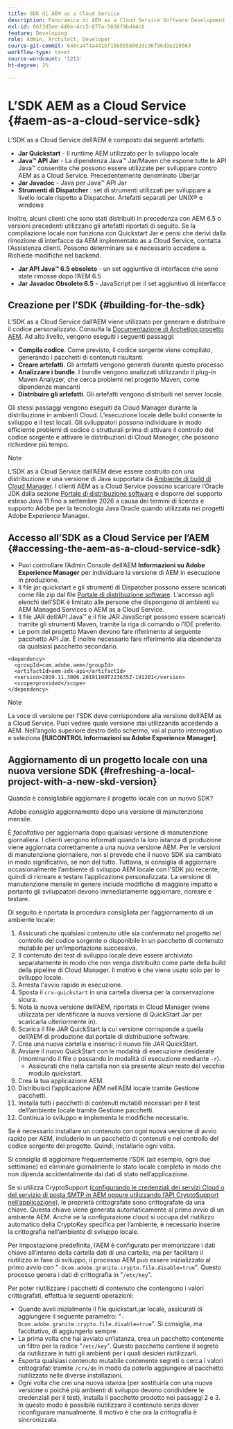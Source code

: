 ```yaml
---
title: SDK di AEM as a Cloud Service
description: Panoramica di AEM as a Cloud Service Software Development Kit
exl-id: 06f3d5ee-440e-4cc5-877a-5038f9bd44c6
feature: Developing
role: Admin, Architect, Developer
source-git-commit: 646ca4f4a441bf1565558002dcd6f96d3e228563
workflow-type: tm+mt
source-wordcount: '1213'
ht-degree: 1%

---
```


# L’SDK AEM as a Cloud Service {#aem-as-a-cloud-service-sdk}

L’SDK as a Cloud Service dell’AEM è composto dai seguenti artefatti:

* **Jar Quickstart** - Il runtime AEM utilizzato per lo sviluppo locale
* **Java™ API Jar** - La dipendenza Java™ Jar/Maven che espone tutte le API Java™ consentite che possono essere utilizzate per sviluppare contro AEM as a Cloud Service. Precedentemente denominato Uberjar
* **Jar Javadoc** - Java per Java™ API Jar
* **Strumenti di Dispatcher** : set di strumenti utilizzati per sviluppare a livello locale rispetto a Dispatcher. Artefatti separati per UNIX® e windows

Inoltre, alcuni clienti che sono stati distribuiti in precedenza con AEM 6.5 o versioni precedenti utilizzano gli artefatti riportati di seguito. Se la compilazione locale non funziona con Quickstart Jar e pensi che derivi dalla rimozione di interfacce da AEM implementato as a Cloud Service, contatta l’Assistenza clienti. Possono determinare se è necessario accedere a. Richiede modifiche nel backend.

* **Jar API Java™ 6.5 obsoleto** - un set aggiuntivo di interfacce che sono state rimosse dopo l’AEM 6.5
* **Jar Javadoc Obsoleto 6.5** - JavaScript per il set aggiuntivo di interfacce

## Creazione per l’SDK {#building-for-the-sdk}

L’SDK as a Cloud Service dall’AEM viene utilizzato per generare e distribuire il codice personalizzato. Consulta la [Documentazione di Archetipo progetto AEM](https://experienceleague.adobe.com/docs/experience-manager-core-components/using/developing/archetype/using.html?lang=it). Ad alto livello, vengono eseguiti i seguenti passaggi:

* **Compila codice**. Come previsto, il codice sorgente viene compilato, generando i pacchetti di contenuti risultanti
* **Creare artefatti**. Gli artefatti vengono generati durante questo processo
* **Analizzare i bundle**. I bundle vengono analizzati utilizzando il plug-in Maven Analyzer, che cerca problemi nel progetto Maven, come dipendenze mancanti
* **Distribuire gli artefatti**. Gli artefatti vengono distribuiti nel server locale.

Gli stessi passaggi vengono eseguiti da Cloud Manager durante la distribuzione in ambienti Cloud. L’esecuzione locale delle build consente lo sviluppo e il test locali. Gli sviluppatori possono individuare in modo efficiente problemi di codice o strutturali prima di attivare il controllo del codice sorgente e attivare le distribuzioni di Cloud Manager, che possono richiedere più tempo.

>[!NOTE]
>
>L’SDK as a Cloud Service dall’AEM deve essere costruito con una distribuzione e una versione di Java supportata da [Ambiente di build di Cloud Manager](/help/implementing/cloud-manager/getting-access-to-aem-in-cloud/build-environment-details.md). I clienti AEM as a Cloud Service possono scaricare l’Oracle JDK dalla sezione [Portale di distribuzione software](https://experience.adobe.com/#/downloads/content/software-distribution/it/aemcloud.html) e disporre del supporto esteso Java 11 fino a settembre 2026 a causa dei termini di licenza e supporto Adobe per la tecnologia Java Oracle quando utilizzata nei progetti Adobe Experience Manager.

## Accesso all’SDK as a Cloud Service per l’AEM {#accessing-the-aem-as-a-cloud-service-sdk}

* Puoi controllare l’Admin Console dell’AEM **Informazioni su Adobe Experience Manager** per individuare la versione di AEM in esecuzione in produzione.
* Il file jar quickstart e gli strumenti di Dispatcher possono essere scaricati come file zip dal file [Portale di distribuzione software](https://experience.adobe.com/#/downloads/content/software-distribution/it/aemcloud.html). L’accesso agli elenchi dell’SDK è limitato alle persone che dispongono di ambienti su AEM Managed Services o AEM as a Cloud Service.
* Il file JAR dell’API Java™ e il file JAR JavaScript possono essere scaricati tramite gli strumenti Maven, tramite la riga di comando o l’IDE preferito.
* Le pom del progetto Maven devono fare riferimento al seguente pacchetto API Jar. È inoltre necessario fare riferimento alla dipendenza da qualsiasi pacchetto secondario.

```
<dependency>
  <groupId>com.adobe.aem</groupId>
  <artifactId>aem-sdk-api</artifactId>
  <version>2019.11.3006.20191108T223635Z-191201</version>
  <scope>provided</scope>
</dependency>
```

>[!NOTE]
>
>La voce di versione per l’SDK deve corrispondere alla versione dell’AEM as a Cloud Service. Puoi vedere quale versione stai utilizzando accedendo a AEM. Nell’angolo superiore destro dello schermo, vai al punto interrogativo e seleziona **[!UICONTROL Informazioni su Adobe Experience Manager]**.


## Aggiornamento di un progetto locale con una nuova versione SDK {#refreshing-a-local-project-with-a-new-skd-version}

Quando è consigliabile aggiornare il progetto locale con un nuovo SDK?

Adobe *consiglia* aggiornamento dopo una versione di manutenzione mensile.

È *facoltativo* per aggiornarla dopo qualsiasi versione di manutenzione giornaliera. I clienti vengono informati quando la loro istanza di produzione viene aggiornata correttamente a una nuova versione AEM. Per le versioni di manutenzione giornaliere, non si prevede che il nuovo SDK sia cambiato in modo significativo, se non del tutto. Tuttavia, si consiglia di aggiornare occasionalmente l’ambiente di sviluppo AEM locale con l’SDK più recente, quindi di ricreare e testare l’applicazione personalizzata. La versione di manutenzione mensile in genere include modifiche di maggiore impatto e pertanto gli sviluppatori devono immediatamente aggiornare, ricreare e testare.

Di seguito è riportata la procedura consigliata per l’aggiornamento di un ambiente locale:

1. Assicurati che qualsiasi contenuto utile sia confermato nel progetto nel controllo del codice sorgente o disponibile in un pacchetto di contenuto mutabile per un’importazione successiva.
1. Il contenuto dei test di sviluppo locale deve essere archiviato separatamente in modo che non venga distribuito come parte della build della pipeline di Cloud Manager. Il motivo è che viene usato solo per lo sviluppo locale.
1. Arresta l&#39;avvio rapido in esecuzione.
1. Sposta il `crx-quickstart` in una cartella diversa per la conservazione sicura.
1. Nota la nuova versione dell’AEM, riportata in Cloud Manager (viene utilizzata per identificare la nuova versione di QuickStart Jar per scaricarla ulteriormente in).
1. Scarica il file JAR QuickStart la cui versione corrisponde a quella dell’AEM di produzione dal portale di distribuzione software.
1. Crea una nuova cartella e inserisci il nuovo file JAR QuickStart.
1. Avviare il nuovo QuickStart con le modalità di esecuzione desiderate (rinominando il file o passando in modalità di esecuzione mediante `-r`).
   * Assicurati che nella cartella non sia presente alcun resto del vecchio modulo quickstart.
1. Crea la tua applicazione AEM.
1. Distribuisci l’applicazione AEM nell’AEM locale tramite Gestione pacchetti.
1. Installa tutti i pacchetti di contenuti mutabili necessari per il test dell’ambiente locale tramite Gestione pacchetti.
1. Continua lo sviluppo e implementa le modifiche necessarie.

Se è necessario installare un contenuto con ogni nuova versione di avvio rapido per AEM, includerlo in un pacchetto di contenuti e nel controllo del codice sorgente del progetto. Quindi, installarlo ogni volta.

Si consiglia di aggiornare frequentemente l’SDK (ad esempio, ogni due settimane) ed eliminare giornalmente lo stato locale completo in modo che non dipenda accidentalmente dai dati di stato nell’applicazione.

Se si utilizza CryptoSupport ([configurando le credenziali dei servizi Cloud o del servizio di posta SMTP in AEM oppure utilizzando l’API CryptoSupport nell’applicazione](https://developer.adobe.com/experience-manager/reference-materials/cloud-service/javadoc/com/adobe/granite/crypto/CryptoSupport.html)), le proprietà crittografate sono crittografate da una chiave. Questa chiave viene generata automaticamente al primo avvio di un ambiente AEM. Anche se la configurazione cloud si occupa del riutilizzo automatico della CryptoKey specifica per l’ambiente, è necessario inserire la crittografia nell’ambiente di sviluppo locale.

Per impostazione predefinita, l’AEM è configurato per memorizzare i dati chiave all’interno della cartella dati di una cartella, ma per facilitare il riutilizzo in fase di sviluppo, il processo AEM può essere inizializzato al primo avvio con &quot;`-Dcom.adobe.granite.crypto.file.disable=true`&quot;. Questo processo genera i dati di crittografia in &quot;`/etc/key`&quot;.

Per poter riutilizzare i pacchetti di contenuto che contengono i valori crittografati, effettua le seguenti operazioni:

* Quando avvii inizialmente il file quickstart.jar locale, assicurati di aggiungere il seguente parametro: &quot;`-Dcom.adobe.granite.crypto.file.disable=true`&quot;. Si consiglia, ma facoltativo, di aggiungerlo sempre.
* La prima volta che hai avviato un’istanza, crea un pacchetto contenente un filtro per la radice &quot;`/etc/key`&quot;. Questo pacchetto contiene il segreto da riutilizzare in tutti gli ambienti per i quali desideri riutilizzarli.
* Esporta qualsiasi contenuto mutabile contenente segreti o cerca i valori crittografati tramite `/crx/de` in modo da poterlo aggiungere al pacchetto riutilizzato nelle diverse installazioni.
* Ogni volta che crei una nuova istanza (per sostituirla con una nuova versione o poiché più ambienti di sviluppo devono condividere le credenziali per il test), installa il pacchetto prodotto nei passaggi 2 e 3. In questo modo è possibile riutilizzare il contenuto senza dover riconfigurare manualmente. Il motivo è che ora la crittografia è sincronizzata.

